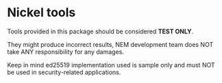 Nickel tools
============

Tools provided in this package should be considered **TEST ONLY**.

They might produce incorrect results, NEM development team does NOT take ANY responsibility for any damages.

Keep in mind ed25519 implementation used is sample only and must NOT be used in security-related applications.

